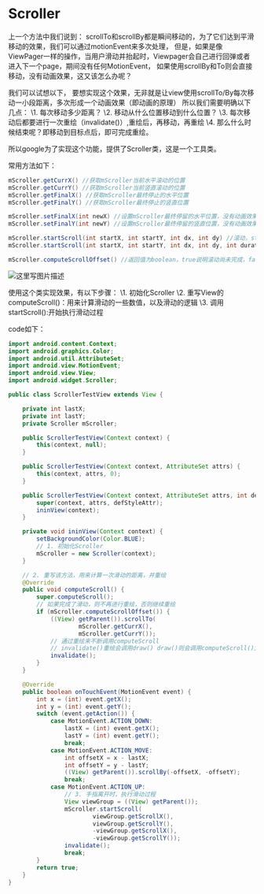 # Scroller

上一个方法中我们说到： 
scrollTo和scrollBy都是瞬间移动的，为了它们达到平滑移动的效果，我们可以通过motionEvent来多次处理， 
但是，如果是像ViewPager一样的操作，当用户滑动并抬起时，Viewpager会自己进行回弹或者进入下一个page，期间没有任何MotionEvent， 
如果使用scrollBy和To则会直接移动，没有动画效果，这又该怎么办呢？

我们可以试想以下， 
要想实现这个效果，无非就是让view使用scrollTo/By每次移动一小段距离，多次形成一个动画效果（即动画的原理） 
所以我们需要明确以下几点： 
\1. 每次移动多少距离？ 
\2. 移动从什么位置移动到什么位置？ 
\3. 每次移动后都要进行一次重绘（invalidate()）,重绘后，再移动，再重绘 
\4. 那么什么时候结束呢？即移动到目标点后，即可完成重绘。

所以google为了实现这个功能，提供了Scroller类，这是一个工具类。

常用方法如下：

```java
mScroller.getCurrX() //获取mScroller当前水平滚动的位置
mScroller.getCurrY() //获取mScroller当前竖直滚动的位置
mScroller.getFinalX() //获取mScroller最终停止的水平位置
mScroller.getFinalY() //获取mScroller最终停止的竖直位置

mScroller.setFinalX(int newX) //设置mScroller最终停留的水平位置，没有动画效果，直接跳到目标位置
mScroller.setFinalY(int newY) //设置mScroller最终停留的竖直位置，没有动画效果，直接跳到目标位置

mScroller.startScroll(int startX, int startY, int dx, int dy) //滚动，startX, startY为开始滚动的位置，dx,dy为滚动的偏移量
mScroller.startScroll(int startX, int startY, int dx, int dy, int duration) //滚动，startX, startY为开始滚动的位置，dx,dy为滚动的偏移量, duration为完成滚动的时间

mScroller.computeScrollOffset() //返回值为boolean，true说明滚动尚未完成，false说明滚动已经完成。这是一个很重要的方法，通常放在View.computeScroll()中，用来判断是否滚动是否结束
```

![这里写图片描述](http://img.blog.csdn.net/20161116124936247)

使用这个类实现效果，有以下步骤： 
\1. 初始化Scroller 
\2. 重写View的computeScroll()：用来计算滑动的一些数值，以及滑动的逻辑 
\3. 调用startScroll():开始执行滑动过程

code如下：

```java
import android.content.Context;
import android.graphics.Color;
import android.util.AttributeSet;
import android.view.MotionEvent;
import android.view.View;
import android.widget.Scroller;

public class ScrollerTestView extends View {

    private int lastX;
    private int lastY;
    private Scroller mScroller;

    public ScrollerTestView(Context context) {
        this(context, null);
    }

    public ScrollerTestView(Context context, AttributeSet attrs) {
        this(context, attrs, 0);
    }

    public ScrollerTestView(Context context, AttributeSet attrs, int defStyleAttr) {
        super(context, attrs, defStyleAttr);
        ininView(context);
    }

    private void ininView(Context context) {
        setBackgroundColor(Color.BLUE);
        // 1. 初始化Scroller
        mScroller = new Scroller(context);
    }

    // 2. 重写该方法，用来计算一次滑动的距离，并重绘
    @Override
    public void computeScroll() {
        super.computeScroll();
        // 如果完成了滑动，则不再进行重绘，否则继续重绘
        if (mScroller.computeScrollOffset()) {
            ((View) getParent()).scrollTo(
                    mScroller.getCurrX(),
                    mScroller.getCurrY());
            // 通过重绘来不断调用computeScroll
            // invalidate()重绘会调用draw() draw()则会调用computeScroll()方法，从而实现间接的递归
            invalidate();
        }
    }

    @Override
    public boolean onTouchEvent(MotionEvent event) {
        int x = (int) event.getX();
        int y = (int) event.getY();
        switch (event.getAction()) {
            case MotionEvent.ACTION_DOWN:
                lastX = (int) event.getX();
                lastY = (int) event.getY();
                break;
            case MotionEvent.ACTION_MOVE:
                int offsetX = x - lastX;
                int offsetY = y - lastY;
                ((View) getParent()).scrollBy(-offsetX, -offsetY);
                break;
            case MotionEvent.ACTION_UP:
                // 3. 手指离开时，执行滑动过程
                View viewGroup = ((View) getParent());
                mScroller.startScroll(
                        viewGroup.getScrollX(),
                        viewGroup.getScrollY(),
                        -viewGroup.getScrollX(),
                        -viewGroup.getScrollY());
                invalidate();
                break;
        }
        return true;
    }
}
```